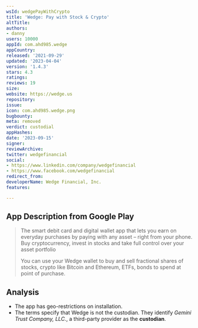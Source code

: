 ```yaml
---
wsId: wedgePayWithCrypto
title: 'Wedge: Pay with Stock & Crypto'
altTitle: 
authors:
- danny
users: 10000
appId: com.ahd985.wedge
appCountry: 
released: '2021-09-29'
updated: '2023-04-04'
version: '1.4.3'
stars: 4.3
ratings: 
reviews: 19
size: 
website: https://wedge.us
repository: 
issue: 
icon: com.ahd985.wedge.png
bugbounty: 
meta: removed
verdict: custodial
appHashes: 
date: '2023-09-15'
signer: 
reviewArchive: 
twitter: wedgefinancial
social:
- https://www.linkedin.com/company/wedgefinancial
- https://www.facebook.com/wedgefinancial
redirect_from: 
developerName: Wedge Financial, Inc.
features: 

---
```


## App Description from Google Play

> The smart debit card and digital wallet app that lets you earn on everyday purchases by paying with any asset – right from your phone. Buy cryptocurrency, invest in stocks and take full control over your asset portfolio
>
> You can use your Wedge wallet to buy and sell fractional shares of stocks, crypto like Bitcoin and Ethereum, ETFs, bonds to spend at point of purchase.

## Analysis

- The app has geo-restrictions on installation.
- The terms specify that Wedge is not the custodian. They identify *Gemini Trust Company, LLC.*, a third-party provider as the **custodian**.